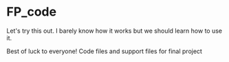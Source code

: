 FP_code
=======
Let's try this out. I barely know how it works but we should learn how to use it.

Best of luck to everyone!
Code files and support files for final project
